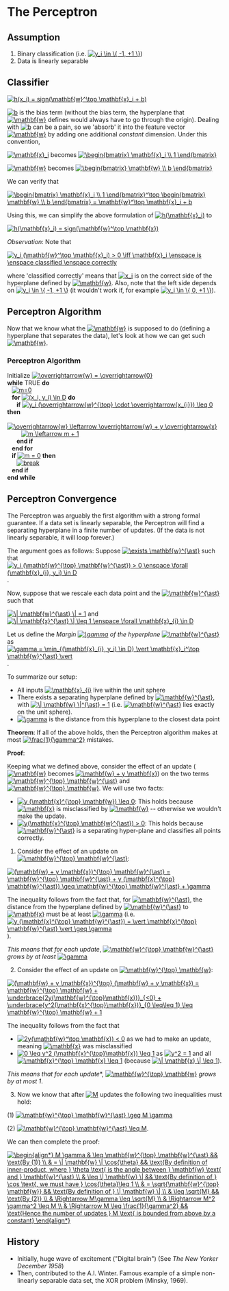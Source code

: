# The Perceptron

## Assumption

1. Binary classification (i.e. <a href="https://www.codecogs.com/eqnedit.php?latex=y_i&space;\in&space;\{&space;-1,&space;&plus;1&space;\}" target="_blank"><img src="https://latex.codecogs.com/gif.latex?y_i&space;\in&space;\{&space;-1,&space;&plus;1&space;\}" title="y_i \in \{ -1, +1 \}" /></a>)
2. Data is linearly separable

## Classifier

<a href="https://www.codecogs.com/eqnedit.php?latex=h(x_i)&space;=&space;sign(\mathbf{w}^\top&space;\mathbf{x}_i&space;&plus;&space;b)" target="_blank"><img src="https://latex.codecogs.com/gif.latex?h(x_i)&space;=&space;sign(\mathbf{w}^\top&space;\mathbf{x}_i&space;&plus;&space;b)" title="h(x_i) = sign(\mathbf{w}^\top \mathbf{x}_i + b)" /></a>

<a href="https://www.codecogs.com/eqnedit.php?latex=b" target="_blank"><img src="https://latex.codecogs.com/gif.latex?b" title="b" /></a> is the bias term (without the bias term, the hyperplane that <a href="https://www.codecogs.com/eqnedit.php?latex=\mathbf{w}" target="_blank"><img src="https://latex.codecogs.com/gif.latex?\mathbf{w}" title="\mathbf{w}" /></a> defines would always have to go through the origin). Dealing with <a href="https://www.codecogs.com/eqnedit.php?latex=b" target="_blank"><img src="https://latex.codecogs.com/gif.latex?b" title="b" /></a> can be a pain, so we 'absorb' it into the feature vector <a href="https://www.codecogs.com/eqnedit.php?latex=\mathbf{w}" target="_blank"><img src="https://latex.codecogs.com/gif.latex?\mathbf{w}" title="\mathbf{w}" /></a> by adding one additional *constant* dimension. Under this convention,

<a href="https://www.codecogs.com/eqnedit.php?latex=\mathbf{x}_i" target="_blank"><img src="https://latex.codecogs.com/gif.latex?\mathbf{x}_i" title="\mathbf{x}_i" /></a> becomes <a href="https://www.codecogs.com/eqnedit.php?latex=\begin{bmatrix}&space;\mathbf{x}_i&space;\\&space;1&space;\end{bmatrix}" target="_blank"><img src="https://latex.codecogs.com/gif.latex?\begin{bmatrix}&space;\mathbf{x}_i&space;\\&space;1&space;\end{bmatrix}" title="\begin{bmatrix} \mathbf{x}_i \\ 1 \end{bmatrix}" /></a>

<a href="https://www.codecogs.com/eqnedit.php?latex=\mathbf{w}" target="_blank"><img src="https://latex.codecogs.com/gif.latex?\mathbf{w}" title="\mathbf{w}" /></a> becomes <a href="https://www.codecogs.com/eqnedit.php?latex=\begin{bmatrix}&space;\mathbf{w}&space;\\&space;b&space;\end{bmatrix}" target="_blank"><img src="https://latex.codecogs.com/gif.latex?\begin{bmatrix}&space;\mathbf{w}&space;\\&space;b&space;\end{bmatrix}" title="\begin{bmatrix} \mathbf{w} \\ b \end{bmatrix}" /></a>

We can verify that

<a href="https://www.codecogs.com/eqnedit.php?latex=\begin{bmatrix}&space;\mathbf{x}_i&space;\\&space;1&space;\end{bmatrix}^\top&space;\begin{bmatrix}&space;\mathbf{w}&space;\\&space;b&space;\end{bmatrix}&space;=&space;\mathbf{w}^\top&space;\mathbf{x}_i&space;&plus;&space;b" target="_blank"><img src="https://latex.codecogs.com/gif.latex?\begin{bmatrix}&space;\mathbf{x}_i&space;\\&space;1&space;\end{bmatrix}^\top&space;\begin{bmatrix}&space;\mathbf{w}&space;\\&space;b&space;\end{bmatrix}&space;=&space;\mathbf{w}^\top&space;\mathbf{x}_i&space;&plus;&space;b" title="\begin{bmatrix} \mathbf{x}_i \\ 1 \end{bmatrix}^\top \begin{bmatrix} \mathbf{w} \\ b \end{bmatrix} = \mathbf{w}^\top \mathbf{x}_i + b" /></a>

Using this, we can simplify the above formulation of <a href="https://www.codecogs.com/eqnedit.php?latex=h(\mathbf{x}_i)" target="_blank"><img src="https://latex.codecogs.com/gif.latex?h(\mathbf{x}_i)" title="h(\mathbf{x}_i)" /></a> to

<a href="https://www.codecogs.com/eqnedit.php?latex=h(\mathbf{x}_i)&space;=&space;sign(\mathbf{w}^\top&space;\mathbf{x})" target="_blank"><img src="https://latex.codecogs.com/gif.latex?h(\mathbf{x}_i)&space;=&space;sign(\mathbf{w}^\top&space;\mathbf{x})" title="h(\mathbf{x}_i) = sign(\mathbf{w}^\top \mathbf{x})" /></a>

*Observation*: Note that

<a href="https://www.codecogs.com/eqnedit.php?latex=y_i&space;(\mathbf{w}^\top&space;\mathbf{x}_i)&space;>&space;0&space;\iff&space;\mathbf{x}_i&space;\enspace&space;is&space;\enspace&space;classified&space;\enspace&space;correctly" target="_blank"><img src="https://latex.codecogs.com/gif.latex?y_i&space;(\mathbf{w}^\top&space;\mathbf{x}_i)&space;>&space;0&space;\iff&space;\mathbf{x}_i&space;\enspace&space;is&space;\enspace&space;classified&space;\enspace&space;correctly" title="y_i (\mathbf{w}^\top \mathbf{x}_i) > 0 \iff \mathbf{x}_i \enspace is \enspace classified \enspace correctly" /></a>

where 'classified correctly' means that <a href="https://www.codecogs.com/eqnedit.php?latex=x_i" target="_blank"><img src="https://latex.codecogs.com/gif.latex?x_i" title="x_i" /></a> is on the correct side of the hyperplane defined by <a href="https://www.codecogs.com/eqnedit.php?latex=\mathbf{w}" target="_blank"><img src="https://latex.codecogs.com/gif.latex?\mathbf{w}" title="\mathbf{w}" /></a>. Also, note that the left side depends on <a href="https://www.codecogs.com/eqnedit.php?latex=y_i&space;\in&space;\{&space;-1,&space;&plus;1&space;\}" target="_blank"><img src="https://latex.codecogs.com/gif.latex?y_i&space;\in&space;\{&space;-1,&space;&plus;1&space;\}" title="y_i \in \{ -1, +1 \}" /></a> (it wouldn't work if, for example <a href="https://www.codecogs.com/eqnedit.php?latex=y_i&space;\in&space;\{&space;0,&space;&plus;1&space;\}" target="_blank"><img src="https://latex.codecogs.com/gif.latex?y_i&space;\in&space;\{&space;0,&space;&plus;1&space;\}" title="y_i \in \{ 0, +1 \}" /></a>).

## Perceptron Algorithm

Now that we know what the <a href="https://www.codecogs.com/eqnedit.php?latex=\mathbf{w}" target="_blank"><img src="https://latex.codecogs.com/gif.latex?\mathbf{w}" title="\mathbf{w}" /></a> is supposed to do (defining a hyperplane that separates the data), let's look at how we can get such <a href="https://www.codecogs.com/eqnedit.php?latex=\mathbf{w}" target="_blank"><img src="https://latex.codecogs.com/gif.latex?\mathbf{w}" title="\mathbf{w}" /></a>.

### Perceptron Algorithm

Initialize <a href="https://www.codecogs.com/eqnedit.php?latex=\overrightarrow{w}&space;=&space;\overrightarrow{0}" target="_blank"><img src="https://latex.codecogs.com/gif.latex?\overrightarrow{w}&space;=&space;\overrightarrow{0}" title="\overrightarrow{w} = \overrightarrow{0}" /></a>
<br /> **while** TRUE **do**
<br /> &ensp; <a href="https://www.codecogs.com/eqnedit.php?latex=m=0" target="_blank"><img src="https://latex.codecogs.com/gif.latex?m=0" title="m=0" /></a>
<br /> &ensp; **for** <a href="https://www.codecogs.com/eqnedit.php?latex=(x_i,&space;y_i)&space;\in&space;D" target="_blank"><img src="https://latex.codecogs.com/gif.latex?(x_i,&space;y_i)&space;\in&space;D" title="(x_i, y_i) \in D" /></a> **do**
<br /> &ensp; &ensp; **if** <a href="https://www.codecogs.com/eqnedit.php?latex=y_i&space;(\overrightarrow{w}^{\top}&space;\cdot&space;\overrightarrow{x_{i}})&space;\leq&space;0" target="_blank"><img src="https://latex.codecogs.com/gif.latex?y_i&space;(\overrightarrow{w}^{\top}&space;\cdot&space;\overrightarrow{x_{i}})&space;\leq&space;0" title="y_i (\overrightarrow{w}^{\top} \cdot \overrightarrow{x_{i}}) \leq 0" /></a> **then**
<br /> &ensp; &ensp; &ensp; <a href="https://www.codecogs.com/eqnedit.php?latex=\overrightarrow{w}&space;\leftarrow&space;\overrightarrow{w}&space;&plus;&space;y&space;\overrightarrow{x}" target="_blank"><img src="https://latex.codecogs.com/gif.latex?\overrightarrow{w}&space;\leftarrow&space;\overrightarrow{w}&space;&plus;&space;y&space;\overrightarrow{x}" title="\overrightarrow{w} \leftarrow \overrightarrow{w} + y \overrightarrow{x}" /></a>
<br /> &ensp; &ensp; &ensp; <a href="https://www.codecogs.com/eqnedit.php?latex=m&space;\leftarrow&space;m&space;&plus;&space;1" target="_blank"><img src="https://latex.codecogs.com/gif.latex?m&space;\leftarrow&space;m&space;&plus;&space;1" title="m \leftarrow m + 1" /></a>
<br /> &ensp; &ensp; **end if**
<br /> &ensp; **end for**
<br /> &ensp; **if** <a href="https://www.codecogs.com/eqnedit.php?latex=m&space;=&space;0" target="_blank"><img src="https://latex.codecogs.com/gif.latex?m&space;=&space;0" title="m = 0" /></a> **then**
<br /> &ensp; &ensp; <a href="https://www.codecogs.com/eqnedit.php?latex=break" target="_blank"><img src="https://latex.codecogs.com/gif.latex?break" title="break" /></a>
<br /> &ensp; **end if**
<br /> **end while**

## Perceptron Convergence

The Perceptron was arguably the first algorithm with a strong formal guarantee. If a data set is linearly separable, the Perceptron will find a separating hyperplane in a finite number of updates. (If the data is not linearly separable, it will loop forever.)

The argument goes as follows: Suppose <a href="https://www.codecogs.com/eqnedit.php?latex=\exists&space;\mathbf{w}^{\ast}" target="_blank"><img src="https://latex.codecogs.com/gif.latex?\exists&space;\mathbf{w}^{\ast}" title="\exists \mathbf{w}^{\ast}" /></a> such that <a href="https://www.codecogs.com/eqnedit.php?latex=y_i&space;(\mathbf{w}^{\top}&space;\mathbf{w}^{\ast})&space;>&space;0&space;\enspace&space;\forall&space;(\mathbf{x}_{i},&space;y_i)&space;\in&space;D" target="_blank"><img src="https://latex.codecogs.com/gif.latex?y_i&space;(\mathbf{w}^{\top}&space;\mathbf{w}^{\ast})&space;>&space;0&space;\enspace&space;\forall&space;(\mathbf{x}_{i},&space;y_i)&space;\in&space;D" title="y_i (\mathbf{w}^{\top} \mathbf{w}^{\ast}) > 0 \enspace \forall (\mathbf{x}_{i}, y_i) \in D" /></a>.

Now, suppose that we rescale each data point and the <a href="https://www.codecogs.com/eqnedit.php?latex=\mathbf{w}^{\ast}" target="_blank"><img src="https://latex.codecogs.com/gif.latex?\mathbf{w}^{\ast}" title="\mathbf{w}^{\ast}" /></a> such that

<a href="https://www.codecogs.com/eqnedit.php?latex=\|&space;\mathbf{w}^{\ast}&space;\|&space;=&space;1" target="_blank"><img src="https://latex.codecogs.com/gif.latex?\|&space;\mathbf{w}^{\ast}&space;\|&space;=&space;1" title="\| \mathbf{w}^{\ast} \| = 1" /></a> and <a href="https://www.codecogs.com/eqnedit.php?latex=\|&space;\mathbf{x}^{\ast}&space;\|&space;\leq&space;1&space;\enspace&space;\forall&space;\mathbf{x}_{i}&space;\in&space;D" target="_blank"><img src="https://latex.codecogs.com/gif.latex?\|&space;\mathbf{x}^{\ast}&space;\|&space;\leq&space;1&space;\enspace&space;\forall&space;\mathbf{x}_{i}&space;\in&space;D" title="\| \mathbf{x}^{\ast} \| \leq 1 \enspace \forall \mathbf{x}_{i} \in D" /></a>

Let us define the *Margin <a href="https://www.codecogs.com/eqnedit.php?latex=\gamma" target="_blank"><img src="https://latex.codecogs.com/gif.latex?\gamma" title="\gamma" /></a> of the hyperplane* <a href="https://www.codecogs.com/eqnedit.php?latex=\mathbf{w}^{\ast}" target="_blank"><img src="https://latex.codecogs.com/gif.latex?\mathbf{w}^{\ast}" title="\mathbf{w}^{\ast}" /></a> as <a href="https://www.codecogs.com/eqnedit.php?latex=\gamma&space;=&space;\min_{(\mathbf{x}_{i},&space;y_i)&space;\in&space;D}&space;\vert&space;\mathbf{x}_i^\top&space;\mathbf{w}^{\ast}&space;\vert" target="_blank"><img src="https://latex.codecogs.com/gif.latex?\gamma&space;=&space;\min_{(\mathbf{x}_{i},&space;y_i)&space;\in&space;D}&space;\vert&space;\mathbf{x}_i^\top&space;\mathbf{w}^{\ast}&space;\vert" title="\gamma = \min_{(\mathbf{x}_{i}, y_i) \in D} \vert \mathbf{x}_i^\top \mathbf{w}^{\ast} \vert" /></a>.

To summarize our setup:

- All inputs <a href="https://www.codecogs.com/eqnedit.php?latex=\mathbf{x}_{i}" target="_blank"><img src="https://latex.codecogs.com/gif.latex?\mathbf{x}_{i}" title="\mathbf{x}_{i}" /></a> live within the unit sphere
- There exists a separating hyperplane defined by <a href="https://www.codecogs.com/eqnedit.php?latex=\mathbf{w}^{\ast}" target="_blank"><img src="https://latex.codecogs.com/gif.latex?\mathbf{w}^{\ast}" title="\mathbf{w}^{\ast}" /></a>, with <a href="https://www.codecogs.com/eqnedit.php?latex=\|&space;\mathbf{w}&space;\|^{\ast}&space;=&space;1" target="_blank"><img src="https://latex.codecogs.com/gif.latex?\|&space;\mathbf{w}&space;\|^{\ast}&space;=&space;1" title="\| \mathbf{w} \|^{\ast} = 1" /></a> (i.e. <a href="https://www.codecogs.com/eqnedit.php?latex=\mathbf{w}^{\ast}" target="_blank"><img src="https://latex.codecogs.com/gif.latex?\mathbf{w}^{\ast}" title="\mathbf{w}^{\ast}" /></a> lies exactly on the unit sphere).
- <a href="https://www.codecogs.com/eqnedit.php?latex=\gamma" target="_blank"><img src="https://latex.codecogs.com/gif.latex?\gamma" title="\gamma" /></a> is the distance from this hyperplane to the closest data point

**Theorem**: If all of the above holds, then the Perceptron algorithm makes at most <a href="https://www.codecogs.com/eqnedit.php?latex=\frac{1}{\gamma^2}" target="_blank"><img src="https://latex.codecogs.com/gif.latex?\frac{1}{\gamma^2}" title="\frac{1}{\gamma^2}" /></a> mistakes.

**Proof**:

Keeping what we defined above, consider the effect of an update (<a href="https://www.codecogs.com/eqnedit.php?latex=\mathbf{w}" target="_blank"><img src="https://latex.codecogs.com/gif.latex?\mathbf{w}" title="\mathbf{w}" /></a> becomes <a href="https://www.codecogs.com/eqnedit.php?latex=\mathbf{w}&space;&plus;&space;y&space;\mathbf{x}" target="_blank"><img src="https://latex.codecogs.com/gif.latex?\mathbf{w}&space;&plus;&space;y&space;\mathbf{x}" title="\mathbf{w} + y \mathbf{x}" /></a>) on the two terms <a href="https://www.codecogs.com/eqnedit.php?latex=\mathbf{w}^{\top}&space;\mathbf{w}^{\ast}" target="_blank"><img src="https://latex.codecogs.com/gif.latex?\mathbf{w}^{\top}&space;\mathbf{w}^{\ast}" title="\mathbf{w}^{\top} \mathbf{w}^{\ast}" /></a> and <a href="https://www.codecogs.com/eqnedit.php?latex=\mathbf{w}^{\top}&space;\mathbf{w}" target="_blank"><img src="https://latex.codecogs.com/gif.latex?\mathbf{w}^{\top}&space;\mathbf{w}" title="\mathbf{w}^{\top} \mathbf{w}" /></a>. We will use two facts:

- <a href="https://www.codecogs.com/eqnedit.php?latex=y&space;(\mathbf{x}^{\top}&space;\mathbf{w})&space;\leq&space;0" target="_blank"><img src="https://latex.codecogs.com/gif.latex?y&space;(\mathbf{x}^{\top}&space;\mathbf{w})&space;\leq&space;0" title="y (\mathbf{x}^{\top} \mathbf{w}) \leq 0" /></a>: This holds because <a href="https://www.codecogs.com/eqnedit.php?latex=\mathbf{x}" target="_blank"><img src="https://latex.codecogs.com/gif.latex?\mathbf{x}" title="\mathbf{x}" /></a> is misclassified by <a href="https://www.codecogs.com/eqnedit.php?latex=\mathbf{w}" target="_blank"><img src="https://latex.codecogs.com/gif.latex?\mathbf{w}" title="\mathbf{w}" /></a> -- otherwise we wouldn't make the update.
- <a href="https://www.codecogs.com/eqnedit.php?latex=y(\mathbf{x}^{\top}&space;\mathbf{w}^{\ast})&space;>&space;0" target="_blank"><img src="https://latex.codecogs.com/gif.latex?y(\mathbf{x}^{\top}&space;\mathbf{w}^{\ast})&space;>&space;0" title="y(\mathbf{x}^{\top} \mathbf{w}^{\ast}) > 0" /></a>: This holds because <a href="https://www.codecogs.com/eqnedit.php?latex=\mathbf{w}^{\ast}" target="_blank"><img src="https://latex.codecogs.com/gif.latex?\mathbf{w}^{\ast}" title="\mathbf{w}^{\ast}" /></a> is a separating hyper-plane and classifies all points correctly.

1. Consider the effect of an update on <a href="https://www.codecogs.com/eqnedit.php?latex=\mathbf{w}^{\top}&space;\mathbf{w}^{\ast}" target="_blank"><img src="https://latex.codecogs.com/gif.latex?\mathbf{w}^{\top}&space;\mathbf{w}^{\ast}" title="\mathbf{w}^{\top} \mathbf{w}^{\ast}" /></a>:

<a href="https://www.codecogs.com/eqnedit.php?latex=(\mathbf{w}&space;&plus;&space;y&space;\mathbf{x})^{\top}&space;\mathbf{w}^{\ast}&space;=&space;\mathbf{w}^{\top}&space;\mathbf{w}^{\ast}&space;&plus;&space;y&space;(\mathbf{x}^{\top}&space;\mathbf{w}^{\ast})&space;\geq&space;\mathbf{w}^{\top}&space;\mathbf{w}^{\ast}&space;&plus;&space;\gamma" target="_blank"><img src="https://latex.codecogs.com/gif.latex?(\mathbf{w}&space;&plus;&space;y&space;\mathbf{x})^{\top}&space;\mathbf{w}^{\ast}&space;=&space;\mathbf{w}^{\top}&space;\mathbf{w}^{\ast}&space;&plus;&space;y&space;(\mathbf{x}^{\top}&space;\mathbf{w}^{\ast})&space;\geq&space;\mathbf{w}^{\top}&space;\mathbf{w}^{\ast}&space;&plus;&space;\gamma" title="(\mathbf{w} + y \mathbf{x})^{\top} \mathbf{w}^{\ast} = \mathbf{w}^{\top} \mathbf{w}^{\ast} + y (\mathbf{x}^{\top} \mathbf{w}^{\ast}) \geq \mathbf{w}^{\top} \mathbf{w}^{\ast} + \gamma" /></a>

The inequality follows from the fact that, for <a href="https://www.codecogs.com/eqnedit.php?latex=\mathbf{w}^{\ast}" target="_blank"><img src="https://latex.codecogs.com/gif.latex?\mathbf{w}^{\ast}" title="\mathbf{w}^{\ast}" /></a>, the distance from the hyperplane defined by <a href="https://www.codecogs.com/eqnedit.php?latex=\mathbf{w}^{\ast}" target="_blank"><img src="https://latex.codecogs.com/gif.latex?\mathbf{w}^{\ast}" title="\mathbf{w}^{\ast}" /></a> to <a href="https://www.codecogs.com/eqnedit.php?latex=\mathbf{x}" target="_blank"><img src="https://latex.codecogs.com/gif.latex?\mathbf{x}" title="\mathbf{x}" /></a> must be at least <a href="https://www.codecogs.com/eqnedit.php?latex=\gamma" target="_blank"><img src="https://latex.codecogs.com/gif.latex?\gamma" title="\gamma" /></a> (i.e. <a href="https://www.codecogs.com/eqnedit.php?latex=y&space;(\mathbf{x}^{\top}&space;\mathbf{w}^{\ast})&space;=&space;\vert&space;\mathbf{x}^{\top}&space;\mathbf{w}^{\ast}&space;\vert&space;\geq&space;\gamma" target="_blank"><img src="https://latex.codecogs.com/gif.latex?y&space;(\mathbf{x}^{\top}&space;\mathbf{w}^{\ast})&space;=&space;\vert&space;\mathbf{x}^{\top}&space;\mathbf{w}^{\ast}&space;\vert&space;\geq&space;\gamma" title="y (\mathbf{x}^{\top} \mathbf{w}^{\ast}) = \vert \mathbf{x}^{\top} \mathbf{w}^{\ast} \vert \geq \gamma" /></a>).

*This means that for each update*, <a href="https://www.codecogs.com/eqnedit.php?latex=\mathbf{w}^{\top}&space;\mathbf{w}^{\ast}" target="_blank"><img src="https://latex.codecogs.com/gif.latex?\mathbf{w}^{\top}&space;\mathbf{w}^{\ast}" title="\mathbf{w}^{\top} \mathbf{w}^{\ast}" /></a> *grows by at least* <a href="https://www.codecogs.com/eqnedit.php?latex=\gamma" target="_blank"><img src="https://latex.codecogs.com/gif.latex?\gamma" title="\gamma" /></a>

2. Consider the effect of an update on <a href="https://www.codecogs.com/eqnedit.php?latex=\mathbf{w}^{\top}&space;\mathbf{w}" target="_blank"><img src="https://latex.codecogs.com/gif.latex?\mathbf{w}^{\top}&space;\mathbf{w}" title="\mathbf{w}^{\top} \mathbf{w}" /></a>:

<a href="https://www.codecogs.com/eqnedit.php?latex=(\mathbf{w}&space;&plus;&space;y&space;\mathbf{x})^{\top}&space;(\mathbf{w}&space;&plus;&space;y&space;\mathbf{x})&space;=&space;\mathbf{w}^{\top}&space;\mathbf{w}&space;&plus;&space;\underbrace{2y(\mathbf{w}^{\top}\mathbf{x})}_{<0}&space;&plus;&space;\underbrace{y^2(\mathbf{x}^{\top}\mathbf{x})}_{0&space;\leq\leq&space;1}&space;\leq&space;\mathbf{w}^{\top}&space;\mathbf{w}&space;&plus;&space;1" target="_blank"><img src="https://latex.codecogs.com/gif.latex?(\mathbf{w}&space;&plus;&space;y&space;\mathbf{x})^{\top}&space;(\mathbf{w}&space;&plus;&space;y&space;\mathbf{x})&space;=&space;\mathbf{w}^{\top}&space;\mathbf{w}&space;&plus;&space;\underbrace{2y(\mathbf{w}^{\top}\mathbf{x})}_{<0}&space;&plus;&space;\underbrace{y^2(\mathbf{x}^{\top}\mathbf{x})}_{0&space;\leq\leq&space;1}&space;\leq&space;\mathbf{w}^{\top}&space;\mathbf{w}&space;&plus;&space;1" title="(\mathbf{w} + y \mathbf{x})^{\top} (\mathbf{w} + y \mathbf{x}) = \mathbf{w}^{\top} \mathbf{w} + \underbrace{2y(\mathbf{w}^{\top}\mathbf{x})}_{<0} + \underbrace{y^2(\mathbf{x}^{\top}\mathbf{x})}_{0 \leq\leq 1} \leq \mathbf{w}^{\top} \mathbf{w} + 1" /></a>

The inequality follows from the fact that

- <a href="https://www.codecogs.com/eqnedit.php?latex=2y(\mathbf{w}^\top&space;\mathbf{x})&space;<&space;0" target="_blank"><img src="https://latex.codecogs.com/gif.latex?2y(\mathbf{w}^\top&space;\mathbf{x})&space;<&space;0" title="2y(\mathbf{w}^\top \mathbf{x}) < 0" /></a> as we had to make an update, meaning <a href="https://www.codecogs.com/eqnedit.php?latex=\mathbf{x}" target="_blank"><img src="https://latex.codecogs.com/gif.latex?\mathbf{x}" title="\mathbf{x}" /></a> was misclassified
- <a href="https://www.codecogs.com/eqnedit.php?latex=0&space;\leq&space;y^2&space;(\mathbf{x}^{\top}\mathbf{x})&space;\leq&space;1" target="_blank"><img src="https://latex.codecogs.com/gif.latex?0&space;\leq&space;y^2&space;(\mathbf{x}^{\top}\mathbf{x})&space;\leq&space;1" title="0 \leq y^2 (\mathbf{x}^{\top}\mathbf{x}) \leq 1" /></a> as <a href="https://www.codecogs.com/eqnedit.php?latex=y^2&space;=&space;1" target="_blank"><img src="https://latex.codecogs.com/gif.latex?y^2&space;=&space;1" title="y^2 = 1" /></a> and all <a href="https://www.codecogs.com/eqnedit.php?latex=\mathbf{x}^{\top}&space;\mathbf{x}&space;\leq&space;1" target="_blank"><img src="https://latex.codecogs.com/gif.latex?\mathbf{x}^{\top}&space;\mathbf{x}&space;\leq&space;1" title="\mathbf{x}^{\top} \mathbf{x} \leq 1" /></a> (because <a href="https://www.codecogs.com/eqnedit.php?latex=\|&space;\mathbf{x}&space;\|&space;\leq&space;1" target="_blank"><img src="https://latex.codecogs.com/gif.latex?\|&space;\mathbf{x}&space;\|&space;\leq&space;1" title="\| \mathbf{x} \| \leq 1" /></a>).

*This means that for each update**, <a href="https://www.codecogs.com/eqnedit.php?latex=\mathbf{w}^{\top}&space;\mathbf{w}" target="_blank"><img src="https://latex.codecogs.com/gif.latex?\mathbf{w}^{\top}&space;\mathbf{w}" title="\mathbf{w}^{\top} \mathbf{w}" /></a> *grows by at most 1*.

3. Now we know that after <a href="https://www.codecogs.com/eqnedit.php?latex=M" target="_blank"><img src="https://latex.codecogs.com/gif.latex?M" title="M" /></a> updates the following two inequalities must hold:

(1) <a href="https://www.codecogs.com/eqnedit.php?latex=\mathbf{w}^{\top}&space;\mathbf{w}^{\ast}&space;\geq&space;M&space;\gamma" target="_blank"><img src="https://latex.codecogs.com/gif.latex?\mathbf{w}^{\top}&space;\mathbf{w}^{\ast}&space;\geq&space;M&space;\gamma" title="\mathbf{w}^{\top} \mathbf{w}^{\ast} \geq M \gamma" /></a>

(2) <a href="https://www.codecogs.com/eqnedit.php?latex=\mathbf{w}^{\top}&space;\mathbf{w}^{\ast}&space;\leq&space;M" target="_blank"><img src="https://latex.codecogs.com/gif.latex?\mathbf{w}^{\top}&space;\mathbf{w}^{\ast}&space;\leq&space;M" title="\mathbf{w}^{\top} \mathbf{w}^{\ast} \leq M" /></a>.

We can then complete the proof:

<a href="https://www.codecogs.com/eqnedit.php?latex=\begin{align*}&space;M&space;\gamma&space;&&space;\leq&space;\mathbf{w}^{\top}&space;\mathbf{w}^{\ast}&space;&&&space;\text{By&space;(1)}&space;\\&space;&&space;=&space;\|&space;\mathbf{w}&space;\|&space;\cos{\theta}&space;&&&space;\text{By&space;definition&space;of&space;inner-product,&space;where&space;}&space;\theta&space;\text{&space;is&space;the&space;angle&space;between&space;}&space;\mathbf{w}&space;\text{&space;and&space;}&space;\mathbf{w}^{\ast}&space;\\&space;&&space;\leq&space;\|&space;\mathbf{w}&space;\|&space;&&&space;\text{By&space;definition&space;of&space;}&space;\cos&space;\text{,&space;we&space;must&space;have&space;}&space;\cos{\theta}\leq&space;1&space;\\&space;&&space;=&space;\sqrt{\mathbf{w}^{\top}&space;\mathbf{w}}&space;&&&space;\text{By&space;definition&space;of&space;}&space;\|&space;\mathbf{w}&space;\|&space;\\&space;&&space;\leq&space;\sqrt{M}&space;&&&space;\text{By&space;(2)}&space;\\&space;&&space;\Rightarrow&space;M\gamma&space;\leq&space;\sqrt{M}&space;\\&space;&&space;\Rightarrow&space;M^2&space;\gamma^2&space;\leq&space;M&space;\\&space;&&space;\Rightarrow&space;M&space;\leq&space;\frac{1}{\gamma^2}&space;&&&space;\text{Hence&space;the&space;number&space;of&space;updates&space;}&space;M&space;\text{&space;is&space;bounded&space;from&space;above&space;by&space;a&space;constant}&space;\end{align*}" target="_blank"><img src="https://latex.codecogs.com/gif.latex?\begin{align*}&space;M&space;\gamma&space;&&space;\leq&space;\mathbf{w}^{\top}&space;\mathbf{w}^{\ast}&space;&&&space;\text{By&space;(1)}&space;\\&space;&&space;=&space;\|&space;\mathbf{w}&space;\|&space;\cos{\theta}&space;&&&space;\text{By&space;definition&space;of&space;inner-product,&space;where&space;}&space;\theta&space;\text{&space;is&space;the&space;angle&space;between&space;}&space;\mathbf{w}&space;\text{&space;and&space;}&space;\mathbf{w}^{\ast}&space;\\&space;&&space;\leq&space;\|&space;\mathbf{w}&space;\|&space;&&&space;\text{By&space;definition&space;of&space;}&space;\cos&space;\text{,&space;we&space;must&space;have&space;}&space;\cos{\theta}\leq&space;1&space;\\&space;&&space;=&space;\sqrt{\mathbf{w}^{\top}&space;\mathbf{w}}&space;&&&space;\text{By&space;definition&space;of&space;}&space;\|&space;\mathbf{w}&space;\|&space;\\&space;&&space;\leq&space;\sqrt{M}&space;&&&space;\text{By&space;(2)}&space;\\&space;&&space;\Rightarrow&space;M\gamma&space;\leq&space;\sqrt{M}&space;\\&space;&&space;\Rightarrow&space;M^2&space;\gamma^2&space;\leq&space;M&space;\\&space;&&space;\Rightarrow&space;M&space;\leq&space;\frac{1}{\gamma^2}&space;&&&space;\text{Hence&space;the&space;number&space;of&space;updates&space;}&space;M&space;\text{&space;is&space;bounded&space;from&space;above&space;by&space;a&space;constant}&space;\end{align*}" title="\begin{align*} M \gamma & \leq \mathbf{w}^{\top} \mathbf{w}^{\ast} && \text{By (1)} \\ & = \| \mathbf{w} \| \cos{\theta} && \text{By definition of inner-product, where } \theta \text{ is the angle between } \mathbf{w} \text{ and } \mathbf{w}^{\ast} \\ & \leq \| \mathbf{w} \| && \text{By definition of } \cos \text{, we must have } \cos{\theta}\leq 1 \\ & = \sqrt{\mathbf{w}^{\top} \mathbf{w}} && \text{By definition of } \| \mathbf{w} \| \\ & \leq \sqrt{M} && \text{By (2)} \\ & \Rightarrow M\gamma \leq \sqrt{M} \\ & \Rightarrow M^2 \gamma^2 \leq M \\ & \Rightarrow M \leq \frac{1}{\gamma^2} && \text{Hence the number of updates } M \text{ is bounded from above by a constant} \end{align*}" /></a>

## History

- Initially, huge wave of excitement ("Digital brain") (See *The New Yorker December 1958*)
- Then, contributed to the A.I. Winter. Famous example of a simple non-linearly separable data set, the XOR problem (Minsky, 1969).
